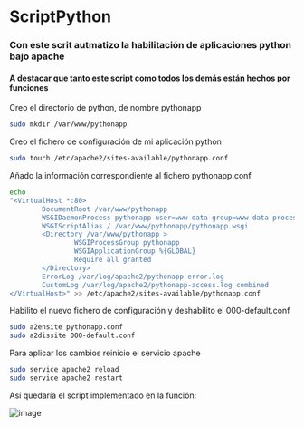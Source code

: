 # ScriptPython


### Con este scrit autmatizo la habilitación de aplicaciones python bajo apache

#### A destacar que tanto este script como todos los demás están hechos por funciones

Creo el directorio de python, de nombre pythonapp

```bash
sudo mkdir /var/www/pythonapp
```

Creo el fichero de configuración de mi aplicación python

```bash
sudo touch /etc/apache2/sites-available/pythonapp.conf
```


Añado la información correspondiente al fichero pythonapp.conf

```bash
echo
"<VirtualHost *:80>	
        DocumentRoot /var/www/pythonapp
        WSGIDaemonProcess pythonapp user=www-data group=www-data processes=1 threads=5 python-path= /var/www/pythonapp
        WSGIScriptAlias / /var/www/pythonapp/pythonapp.wsgi
        <Directory /var/www/pythonapp >
                WSGIProcessGroup pythonapp 
                WSGIApplicationGroup %{GLOBAL}
                Require all granted
        </Directory>
        ErrorLog /var/log/apache2/pythonapp-error.log
        CustomLog /var/log/apache2/pythonapp-access.log combined
</VirtualHost>" >> /etc/apache2/sites-available/pythonapp.conf
```

Habilito el nuevo fichero de configuración y deshabilito el 000-default.conf

```bash
sudo a2ensite pythonapp.conf
sudo a2dissite 000-default.conf
```

Para aplicar los cambios reinicio el servicio apache 

```bash
sudo service apache2 reload
sudo service apache2 restart
```

Así quedaría el script implementado en la función:

![image](https://user-images.githubusercontent.com/91189372/221451534-364f4497-ff30-45b0-89db-63921eca057f.png)
